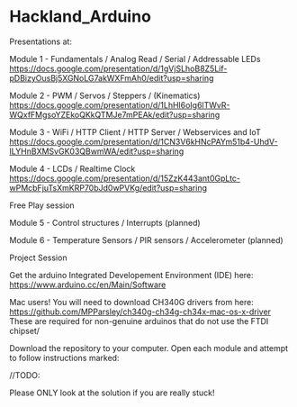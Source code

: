 # Hackland_Arduino

Presentations at:

Module 1 - Fundamentals / Analog Read / Serial / Addressable LEDs 
https://docs.google.com/presentation/d/1gVjSLhoB8Z5Lif-pDBizyOusBj5XGNoLG7akWXFmAh0/edit?usp=sharing

Module 2 - PWM / Servos / Steppers / (Kinematics)
https://docs.google.com/presentation/d/1LhHl6oIg6lTWvR-WQxfFMgsoYZEkoQKkQTMJe7mPEAk/edit?usp=sharing

Module 3 - WiFi / HTTP Client / HTTP Server / Webservices and IoT
https://docs.google.com/presentation/d/1CN3V6kHNcPAYm51b4-UhdV-lLYHnBXMSvGK03QBwmWA/edit?usp=sharing

Module 4 - LCDs / Realtime Clock
https://docs.google.com/presentation/d/15ZzK443ant0GpLtc-wPMcbFjuTsXmKRP70bJd0wPVKg/edit?usp=sharing

Free Play session

Module 5 - Control structures / Interrupts (planned)

Module 6 - Temperature Sensors / PIR sensors / Accelerometer (planned)

Project Session




Get the arduino Integrated Developement Environment (IDE) here:
https://www.arduino.cc/en/Main/Software

Mac users! You will need to download CH340G drivers from here: https://github.com/MPParsley/ch340g-ch34g-ch34x-mac-os-x-driver These are required for non-genuine arduinos that do not use the FTDI chipset/

Download the repository to your computer. 
Open each module and attempt to follow instructions marked: 

//TODO:

Please ONLY look at the solution if you are really stuck!
